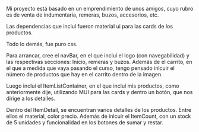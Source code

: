 Mi proyecto está basado en un emprendimiento de unos amigos, cuyo rubro es de venta de indumentaria, remeras, buzos, accesorios, etc.

Las dependencias que incluí fueron material ui para las cards de los productos.

Todo lo demás, fue puro css.

Para arrancar, cree el navBar, en el que incluí el logo (con navegabilidad) y las respectivas secciones: Inicio, remeras y buzos. Además de el carrito, en el que a medida que vaya pasando el curso, tengo pensado inlcuir el número de productos que hay en el carrito dentro de la imagen.

Luego incluí el ItemListContainer, en el que incluí mis productos, como anteriormente dije, utilizando MUI para las cards y dentro un botón, que nos dirige a los detalles.

Dentro del ItemDetail, se encuentran varios detalles de los productos. Entre ellos el material, color  precio. Además de inlcuir el ItemCount, con un stock de 5 unidades y funcionalidad en los botones de sumar y restar.